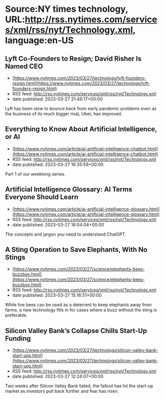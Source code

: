 # Source:NY times technology, URL:http://rss.nytimes.com/services/xml/rss/nyt/Technology.xml, language:en-US

## Lyft Co-Founders to Resign; David Risher Is Named CEO
 - [https://www.nytimes.com/2023/03/27/technology/lyft-founders-resign.html](https://www.nytimes.com/2023/03/27/technology/lyft-founders-resign.html)
 - RSS feed: http://rss.nytimes.com/services/xml/rss/nyt/Technology.xml
 - date published: 2023-03-27 21:49:17+00:00

Lyft has been slow to bounce back from early pandemic problems even as the business of its much bigger rival, Uber, has improved.

## Everything to Know About Artificial Intelligence, or AI
 - [https://www.nytimes.com/article/ai-artificial-intelligence-chatbot.html](https://www.nytimes.com/article/ai-artificial-intelligence-chatbot.html)
 - RSS feed: http://rss.nytimes.com/services/xml/rss/nyt/Technology.xml
 - date published: 2023-03-27 16:35:59+00:00

Part 1 of our weeklong series.

## Artificial Intelligence Glossary: AI Terms Everyone Should Learn
 - [https://www.nytimes.com/article/ai-artificial-intelligence-glossary.html](https://www.nytimes.com/article/ai-artificial-intelligence-glossary.html)
 - RSS feed: http://rss.nytimes.com/services/xml/rss/nyt/Technology.xml
 - date published: 2023-03-27 16:04:04+00:00

The concepts and jargon you need to understand ChatGPT.

## A Sting Operation to Save Elephants, With No Stings
 - [https://www.nytimes.com/2023/03/27/science/elephants-bees-buzzbox.html](https://www.nytimes.com/2023/03/27/science/elephants-bees-buzzbox.html)
 - RSS feed: http://rss.nytimes.com/services/xml/rss/nyt/Technology.xml
 - date published: 2023-03-27 15:16:51+00:00

While live bees can be used as a deterrent to keep elephants away from farms, a new technology fills in for cases where a buzz without the sting is preferable.

## Silicon Valley Bank’s Collapse Chills Start-Up Funding
 - [https://www.nytimes.com/2023/03/27/technology/silicon-valley-bank-start-ups.html](https://www.nytimes.com/2023/03/27/technology/silicon-valley-bank-start-ups.html)
 - RSS feed: http://rss.nytimes.com/services/xml/rss/nyt/Technology.xml
 - date published: 2023-03-27 12:24:07+00:00

Two weeks after Silicon Valley Bank failed, the fallout has hit the start-up market as investors pull back further and fear has risen.

